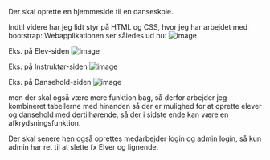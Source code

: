 Der skal oprette en hjemmeside til en danseskole. 

Indtil videre har jeg lidt styr på HTML og CSS, hvor jeg har arbejdet med bootstrap:
Webapplikationen ser således ud nu:
![image](https://github.com/user-attachments/assets/63b8c7a6-3194-413d-b8f6-b473c2b077f5)

Eks. på Elev-siden
![image](https://github.com/user-attachments/assets/ced8976a-55fb-4f25-89de-1bd4dc8a7207)

Eks. på Instruktør-siden
![image](https://github.com/user-attachments/assets/aab2854f-2393-4c5a-af9e-b2794dae6cc9)

Eks. på Dansehold-siden
![image](https://github.com/user-attachments/assets/6098d1c8-f6f9-48b9-8647-f4739f3e094a)



men der skal også være mere funktion bag, så derfor arbejder jeg kombineret tabellerne med hinanden så der er mulighed for at oprette elever og dansehold med dertilhørende, så der i sidste ende kan være en afkrydsningsfunktion.

Der skal senere hen også oprettes medarbejder login og admin login, så kun admin har ret til at slette fx Elver og lignende.
